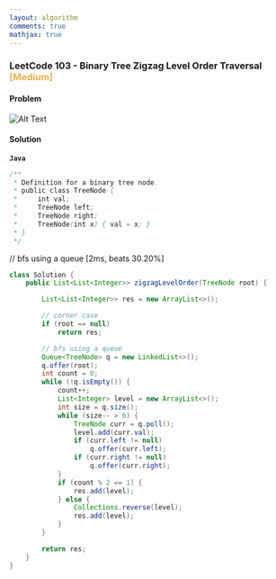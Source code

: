 ```yaml
---
layout: algorithm
comments: true
mathjax: true
---
```


### LeetCode 103 - Binary Tree Zigzag Level Order Traversal &nbsp; <span style="color:#F0AD4E;">[Medium]</span>

#### Problem

![Alt Text]({{site.baseurl}}/algorithms/leetcode/images/leetcode103.png)

#### Solution

**`Java`**

```java
/**
 * Definition for a binary tree node.
 * public class TreeNode {
 *     int val;
 *     TreeNode left;
 *     TreeNode right;
 *     TreeNode(int x) { val = x; }
 * }
 */
```
// bfs using a queue [2ms, beats 30.20%]
```java
class Solution {
    public List<List<Integer>> zigzagLevelOrder(TreeNode root) {

        List<List<Integer>> res = new ArrayList<>();

        // corner case
        if (root == null)
            return res;

        // bfs using a queue
        Queue<TreeNode> q = new LinkedList<>();
        q.offer(root);
        int count = 0;
        while (!q.isEmpty()) {
            count++;
            List<Integer> level = new ArrayList<>();
            int size = q.size();
            while (size-- > 0) {
                TreeNode curr = q.poll();
                level.add(curr.val);
                if (curr.left != null)
                    q.offer(curr.left);
                if (curr.right != null)
                    q.offer(curr.right);
            }
            if (count % 2 == 1) {
                res.add(level);
            } else {
                Collections.reverse(level);
                res.add(level);
            }
        }

        return res;
    }
}
```

<br><br>
